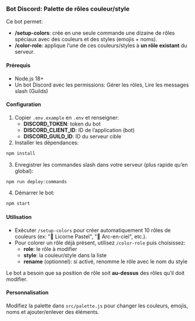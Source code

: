 ### Bot Discord: Palette de rôles couleur/style

Ce bot permet:

- **/setup-colors**: crée en une seule commande une dizaine de rôles spéciaux avec des couleurs et des styles (emojis + noms).
- **/color-role**: applique l’une de ces couleurs/styles à **un rôle existant** du serveur.

#### Prérequis

- Node.js 18+
- Un bot Discord avec les permissions: Gérer les rôles, Lire les messages slash (Guilds)

#### Configuration

1. Copier `.env.example` en `.env` et renseigner:
   - **DISCORD_TOKEN**: token du bot
   - **DISCORD_CLIENT_ID**: ID de l’application (bot)
   - **DISCORD_GUILD_ID**: ID du serveur cible
2. Installer les dépendances:

```bash
npm install
```

3. Enregistrer les commandes slash dans votre serveur (plus rapide qu’en global):

```bash
npm run deploy:commands
```

4. Démarrer le bot:

```bash
npm start
```

#### Utilisation

- Exécuter `/setup-colors` pour créer automatiquement 10 rôles de couleurs (ex: "🦄 Licorne Pastel", "🌈 Arc-en-ciel", etc.).
- Pour colorer un rôle déjà présent, utilisez `/color-role` puis choisissez:
  - **role**: le rôle à modifier
  - **style**: la couleur/style dans la liste
  - **rename** (optionnel): si activé, renomme le rôle avec le nom du style

Le bot a besoin que sa position de rôle soit **au-dessus** des rôles qu’il doit modifier.

#### Personnalisation

Modifiez la palette dans `src/palette.js` pour changer les couleurs, emojis, noms et ajouter/enlever des éléments.

